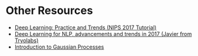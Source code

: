 # Other Resources

- [Deep Learning: Practice and Trends (NIPS 2017 Tutorial)](https://www.youtube.com/watch?v=YJnddoa8sHk)
- [Deep Learning for NLP, advancements and trends in 2017 (Javier from Tryolabs)](https://tryolabs.com/blog/2017/12/12/deep-learning-for-nlp-advancements-and-trends-in-2017/)
- [Introduction to Gaussian Processes](http://bridg.land/posts/gaussian-processes-1)